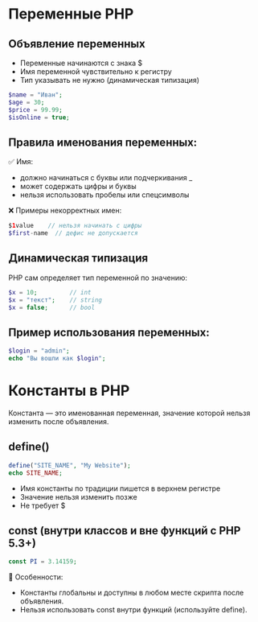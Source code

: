 # Переменные PHP

## Объявление переменных
- Переменные начинаются с знака $
- Имя переменной чувствительно к регистру
- Тип указывать не нужно (динамическая типизация)
```php
$name = "Иван";
$age = 30;
$price = 99.99;
$isOnline = true;
```

## Правила именования переменных:
✅ Имя:
- должно начинаться с буквы или подчеркивания _
- может содержать цифры и буквы
- нельзя использовать пробелы или спецсимволы

❌ Примеры некорректных имен:
```php
$1value    // нельзя начинать с цифры
$first-name  // дефис не допускается
```

## Динамическая типизация
PHP сам определяет тип переменной по значению:
```php
$x = 10;         // int
$x = "текст";    // string
$x = false;      // bool
```

## Пример использования переменных:
```php
$login = "admin";
echo "Вы вошли как $login";
```

# Константы в PHP
Константа — это именованная переменная, значение которой нельзя изменить после объявления.

## define()
```php
define("SITE_NAME", "My Website");
echo SITE_NAME;
```

- Имя константы по традиции пишется в верхнем регистре
- Значение нельзя изменить позже
- Не требует $

## const (внутри классов и вне функций с PHP 5.3+)
```php
const PI = 3.14159;
```

🔐 Особенности:
- Константы глобальны и доступны в любом месте скрипта после объявления.
- Нельзя использовать const внутри функций (используйте define).
